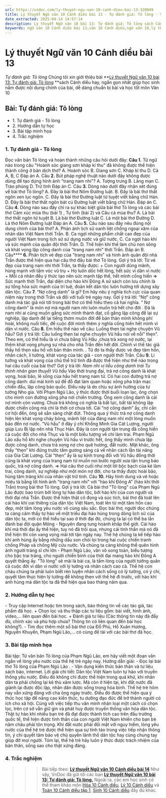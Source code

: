 ```yaml
---
url: https://vndoc.com/ly-thuyet-ngu-van-10-canh-dieu-bai-13-320849
title: Lý thuyết Ngữ văn 10 Cánh diều bài 13 - Tự đánh giá: Tỏ lòng - VnDoc.com
date_extracted: 2025-04-14 14:57:14
description: Lý thuyết Ngữ văn 10 bài 13: Tự đánh giá: Tỏ lòng sách Cánh diều được VnDoc sưu tầm và giới thiệu  để tham khảo chuẩn bị cho bài giảng học kì mới sắp tới đây của mình.
keywords: ngữ văn 10 Cánh diều bài 13,văn 10 Cánh diều,ngữ văn 10,lý thuyết văn 10 Cánh diều bài 13,kiến thức trọng tâm môn ngữ văn 10,lý thuyết ngữ văn 10 CD,ngữ văn lớp 10,ôn tập lý thuyết văn lớp 10,lý thuyết môn ngữ văn 10,lý thuyết văn 10 CD,bài Tự đánh giá: Tỏ lòng,trắc nghiệm ngữ văn 10 CD
---
```


# Lý thuyết Ngữ văn 10 Cánh diều bài 13
 _Tự đánh giá: Tỏ lòng_
Chúng tôi xin giới thiệu bài **[Lý thuyết Ngữ văn 10 bài 13: Tự đánh giá: Tỏ lòng](<https://vndoc.com/ly-thuyet-ngu-van-10-canh-dieu-bai-13-320849>) **sách Cánh diều hay, ngắn gọn nhất giúp học sinh nắm được nội dung chính của bài, dễ dàng chuẩn bị bài và học tốt môn Văn 10
## Bài: Tự đánh giá: Tỏ lòng
  * 1\. Tự đánh giá - Tỏ lòng
  * 2\. Hướng dẫn tự học
  * 3\. Bài tập minh họa
  * 4\. Trắc nghiệm

### 1\. Tự đánh giá - Tỏ lòng
Đọc văn bản Tỏ lòng và hoàn thành những câu hỏi dưới đây:
**Câu 1.** Từ ngữ nào trong câu "Hoành sóc giang sơn kháp kỉ thu" đã không được thể hiện thành công ở bản dịch thơ?
A. Hoành sóc
B. Giang sơn
C. Kháp kỉ thu
D. Cả A, B, C
Đáp án A.
Câu **2.** Bút pháp nghệ thuật nào dưới đây không được dùng để tạo dựng hình ảnh "trang nam nhi"?
A. Tượng trưng
B. Lãng mạn
C. Trào phúng
D. Trữ tình
Đáp án C.
Câu **3.** Dòng nào dưới đây nhận xét đúng về bài thơ Tỏ lòng?
A. Đây là bài thơ Nôm Đường luật.
B. Đây là bài thơ thất ngôn xen lục ngôn.
C. Đây là bài thơ Đường luật tứ tuyệt viết bằng chữ Hán.
D. Đây là bài thơ thất ngôn bát cú Đường luật viết bằng chữ Hán.
Đáp án C.
Câu **4.** Dòng nào sau đây chỉ ra sự khác biệt giữa bài thơ Tỏ lòng và các bài thơ Cảm xúc mùa thu \(bài 1\) , Tự tình \(bài 2\) và Câu cá mùa thu?
A. Là bài thơ thất ngôn tứ tuyệt
B. Là bài thơ Đường luật
C. Là một bài thơ Đường
D. Là thơ Nôm Đường luật
Đáp án A.
Câu **5.** Câu nào sau đây nêu đúng nội dung chính của bài thơ?
A. Phản ánh lịch sử oanh liệt chống ngoại xâm của nhân dân Việt Nam thời Trần.
B. Ca ngợi những phẩm chất cao đẹp của người Việt Nam trong lịch sử sử dụng nước và giữ nước.
C. Ca ngợi hào khí và sức mạnh của quân đội thời Trần.
D. Thể hiện khí thế làm chủ non sông và khát vọng lập công danh của "trang nam nhi" thời Trần.
Đáp án B.
Câu**** **6.** Phân tích vẻ đẹp của "trang nam nhi" và hình ảnh quân đội nhà Trần được thể hiện qua hai câu thơ đầu bài thơ Tỏ lòng.
Gợi ý trả lời:
Từ vẻ đẹp của trang nam nhi thời Trần, ta thấy được:
\+ Con người dũng mãnh, hùng mạnh với tầm vóc vũ trụ
\+ Họ luôn dốc hết lòng, hết sức vì dân vì nước
\+ Mỗi cá nhân đều ý thức tạo nên sức mạnh tập thể, hết mình cống hiến
=> Sức mạnh thời Trần, đại diện cho hào khí Đông A sử sách còn lưu chính là sự tổng hòa sức mạnh của trí tuệ, đoàn kết dân tộc luôn hướng tới dựng xây dân tộc.
Câu **7.** "Nợ công danh" là gì? Em hãy nêu ý nghĩa tích cực của quan niệm này trong thời Trần và đối với tuổi trẻ ngày nay.
Gợi ý trả lời:
“Nợ” công danh mà tác giả nói tới trong bài thơ có thể hiểu theo cả hai nghĩa. " Nợ công danh" là món nợ mà người nam nhi luôn muốn trả hết cho đời . Đã là nam nhi ai cũng muốn gắng sức mình thành đạt, cố gắng lập công để lại sự nghiệp, lập danh để lại tiếng thơm muôn đời để bản thân mình không phí hoài, không nuối tiếc, để cuộc đời mình thêm ý nghĩa cống hiến hết mình vì dân vì nước.
Câu **8.** Em hiểu thế nào về câu: Luống thẹn tai nghe chuyện Vũ hầu?
Gợi ý trả lời:
Câu luống thẹn tai nghe chuyện Vũ hầu nói về nỗi" thẹn". Theo em, có thể hiểu là vì chưa bằng Vũ Hầu ,chưa trả xong nợ nước, lại thêm khát vọng phụng sự nhà cho nhà Trần đến hết đời .Chính vì thế tác giả thấy hổ thẹn xấu hổ với bản thân mình. . Từ đó ta thấy được vẻ đẹp tâm hồn, nhân cách, lí tưởng, khát vọng của tác giả - con người thời Trần.
Câu **9.** Lí tưởng và khát vọng của chủ thể trữ tình đã được thể hiện như thế nào trong hai câu cuối của bài thơ?
Gợi ý trả lời:
_Nam nhi vị liễu công danh trái_
 _Tu thính nhân gian thuyết Vũ hầu_
Vào thời trung đại, trả nợ công danh là khát vọng, hoài bão, lẽ sống của hầu hết trang nam tử. Có hai con đường trả nợ công danh: dùi mài kinh sử để đỗ đạt làm quan hoặc xông pha trận mạc chiến đấu, lập công báo quốc. Điều này là do chịu sự ảnh hưởng của tư tưởng Nho gia. Với Phạm Ngũ Lão, ý thức được thời buổi loạn lạc, ông chọn cho mình con đường xông pha nơi chiến trường. Ông xem công danh là cái nợ mình còn vương. Chưa trả không có nghĩa là bất lực, bất tài không lập được chiến công mà chỉ là thời cơ chưa tới. Cái “nợ công danh” ấy, chỉ cần cơ hội đến, ông sẽ sẵn sàng chặt đứt. Thông qua ý thức trả nợ công danh hiện lên khát vọng cháy bỏng, mãnh liệt của đáng nam nhi một lòng muốn báo đền nợ nước.
“Vũ hầu” ở đây ý chỉ Khổng Minh Gia Cát Lượng, người giúp Lưu Bị lập nên nhà Thục Hán. Đây là con người tận trung đã cống hiến cả cuộc đời cho nhà Thục và là một biểu tượng về chí làm trai. Phạm Ngũ Lão xấu hổ khi nghe chuyện Vũ hầu vì trước hết, ông thấy mình chưa lập được công danh, chưa trả xong nợ cho quê hương, đất nước. Mặt khác, ông thấy “thẹn” khi đứng trước tấm gương sáng cả về nhân cách lẫn tài năng của Gia Cát Lượng. Cái “thẹn” ấy là sự kính trọng đối với Vũ hầu đồng thời cũng là khát vọng của trang nam tử muốn noi bước người xưa tận trung báo quốc, trả nợ công danh.
=> Hai câu thơ cuối như một lời bộc bạch của kẻ làm trai, công danh, sự nghiệp như một món nợ đời, cho ta thấy được hoài bão, hùng tâm tráng khí của nhân vật trữ tình.
Câu **10.** Hãy hình dung và vẽ hoặc miêu tả bằng lời hình ảnh "trang nam nhi" với "hào khí Đông A" \(hào khí thời Trần\) trong bài thơ Tỏ lòng.
Gợi ý trả lời:
Cả bài thơ "Tỏ lòng" của Phạm Ngũ Lão được bao trùm bởi lòng tự hào dân tộc, bởi hào khí của con người và thời đại nhà Trần. Được thể hiện thật cô đọng và súc tích, bài thơ đã toát lên cái hào khí oai thiêng của dân tộc Việt Nam, toát lên từ một tâm hồn cao đẹp, một tấm lòng yêu nước vô cùng sâu sắc. Đọc bài thơ, người đọc chúng ta càng cảm thấy tự hào về một triều đại hào hùng trong dòng lịch sử của dân tộc ta, mới có thể hiểu tại sao ở thời đại đó, chúng ta lại có thể ba lần đánh bại đội quân Mông - Nguyên đang tung hoành khắp thế giới. Cái hào khí mà thời đại ấy thể hiện, tuy nó đã trôi qua, nhưng cái tinh thần mà nó đã thể hiện thì còn vang vọng mãi tới tận ngày nay. Thế hệ chúng ta kế tiếp hào khí anh hùng ấy bằng những dấu son chói lọi trong hai cuộc chiến tranh chống Pháp và chống Mỹ cứu nước. Và chúng ta càng không thể quên hình ảnh người tráng sĩ chí lớn - Phạm Ngũ Lão, văn võ song toàn, biểu tượng cho bậc trai tráng, cho người chiến binh của thời đại mang hào khí Đông A quyết thắng ấy. "Tỏ lòng" sẽ mãi là bài ca, là tấm lòng của người tướng quân cả cuộc đời vì dân vì nước với lý tưởng và nhân cách cao cả. Thế hệ con cháu chúng ta phải luôn biết rèn luyện nhân cách sống có lý tưởng, có ý chí, quyết tâm thực hiện lý tưởng để không thẹn với thế hệ đi trước, với hào khí anh hùng mà dân tộc ta đã thể hiện qua bao tháng năm qua.
### 2\. Hướng dẫn tự học
\- Truy cập Internet hoặc tìm trong sách, báo thông tin về các tác giả, tác phẩm đã học.
\+ Chọn lọc và thu thập các tư liệu gồm: bài viết, hình ảnh, video,... liên quan đến bài học.
\+ Đánh giá tư liệu \(Các thông tin này đã đầy đủ, chính xác và phù hợp chưa? Thông tin có liên quan đến bài học không?\).
\- Tìm đọc thêm một số bài thơ của Đỗ Phủ, Hồ Xuân Hương, Nguyễn Khuyến, Phạm Ngũ Lão,... có cùng đề tài với các bài thơ đã học.
### 3\. Bài tập minh họa
Bài tập: Từ văn bản Tỏ lòng của Phạm Ngũ Lão, em hãy viết một đoạn văn ngắn về lòng yêu nước của thế hệ trẻ ngày nay.
Hướng dẫn giải:
\- Đọc lại bài thơ Tỏ lòng của Phạm Ngũ Lão .
\- Vận dụng kiến thức bản thân và tư liệu sách báo, internet.
Lời giải chi tiết:
Dân tộc Việt Nam luôn tự hào với truyền thống yêu nước. Điều đó không chỉ được thể hiện trong quá khứ, khi nhân dân ta phải chống lại kẻ thù xâm lược. Mà còn ở hiện tại, khi đất nước đã giành lại được độc lập, nhân dân được sống trong hòa bình. Thế hệ trẻ hôm nay vẫn xứng đáng với cha ông ngày trước. Điều đó được thể hiện qua ý thức học tập để nâng cao kiến thức, tu dưỡng đạo đức để trở thành người có ích cho xã hội. Cùng với việc tiếp thu văn minh nhân loại một cách có chọn lọc, trên cơ sở vẫn giữ gìn và phát huy được truyền thống văn hóa dân tộc. Thật tự hào khi nhiều bạn trẻ đã đạt được thành tích cao trên đấu trường quốc tế, thể hiện được tinh thần của con người Việt Nam khiến cho bạn bè năm châu phải tôn trọng. Khi đất nước phải đối mặt với nguy hiểm, lòng yêu nước của thế hệ trẻ được thể hiện qua sự tỉnh táo trong việc tiếp nhận thông tin, ý chí quyết tâm bảo vệ chủ quyền lãnh thổ dân tộc hay cùng chung tay giúp đỡ mọi người. Tóm lại, thế hệ trẻ hãy luôn ý thức được trách nhiệm của bản thân, sống sao cho thật xứng đáng.
### 4\. Trắc nghiệm
>>> Bài tiếp theo: [**Lý thuyết Ngữ văn 10 Cánh diều bài 14**](<https://vndoc.com/ly-thuyet-ngu-van-10-canh-dieu-bai-14-320850>)
Như vậy, VnDoc đã gửi tới các bạn **[Lý thuyết Ngữ văn 10 bài 13: Tự đánh giá: Tỏ lòng.](<https://vndoc.com/ly-thuyet-ngu-van-10-canh-dieu-bai-13-320849>)** Ngoài ra, các em học sinh có thể tham khảo môn [Hóa 10 Cánh diều](<https://vndoc.com/hoa-10-canh-dieu>), [Lý 10 Cánh diều](<https://vndoc.com/vat-ly-10-canh-dieu>) và [Toán 10 Cánh diều tập 1](<https://vndoc.com/toan-10-canh-dieu-tap1>), [Sinh 10 Cánh diều](<https://vndoc.com/sinh-hoc-10-canh-dieu>) đầy đủ khác.
